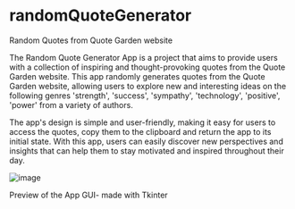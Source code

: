 # randomQuoteGenerator
Random Quotes from Quote Garden website

The Random Quote Generator App is a project that aims to provide users with a collection of inspiring and thought-provoking quotes from the Quote Garden website. This app randomly generates quotes from the Quote Garden website, allowing users to explore new and interesting ideas on the following genres 'strength', 'success', 'sympathy', 'technology', 'positive', 'power' from a variety of authors.  

The app's design is simple and user-friendly, making it easy for users to access the quotes, copy them to the clipboard and return the app to its initial state. With this app, users can easily discover new perspectives and insights that can help them to stay motivated and inspired throughout their day.


![image](https://user-images.githubusercontent.com/113802361/220520355-bd5e0e1e-f625-4559-be7c-b2228ac98fc7.png)

Preview of the App GUI- made with Tkinter

